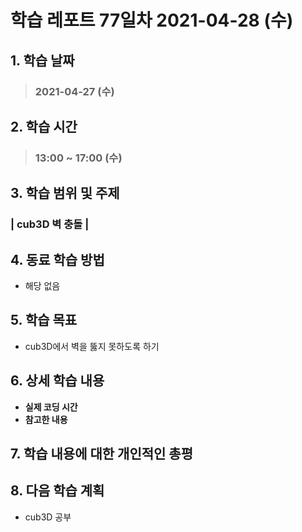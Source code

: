 # 학습 레포트 77일차 2021-04-28 (수)

## 1. 학습 날짜
> ### 2021-04-27 (수)

## 2. 학습 시간
> ### 13:00 ~ 17:00 (수)

## 3. 학습 범위 및 주제
### | cub3D 벽 충돌 |

## 4. 동료 학습 방법
- 해당 없음

## 5. 학습 목표
- cub3D에서 벽을 뚫지 못하도록 하기

## 6. 상세 학습 내용
- **실제 코딩 시간**
- **참고한 내용**

## 7. 학습 내용에 대한 개인적인 총평

## 8. 다음 학습 계획
- cub3D 공부